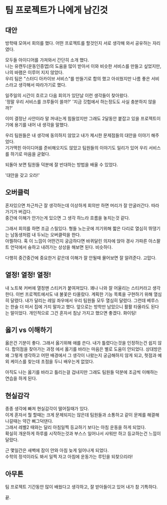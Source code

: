 # 팀 프로젝트가 나에게 남긴것

## 대안

방학때 모여서 회의를 했다. 어떤 프로젝트를 할것인지 서로 생각해 와서 공유하는 자리였다.

모두들 아이디어를 가져와서 간단히 소개 했다.  
나는 유캔두(운동인증앱)의 도움을 많이 받아서 이와 비슷한 서비스를 만들고 싶었지만,  
나의 바램은 이루어 지지 않았다.  
우리 팀은 "스터디 아카이브 서비스"를 만들기로 합의 했고 아쉬웠지만 나름 좋은 서비스라고 생각해서 따라가기로 했다.

일주일의 시간이 흐르고 다음 회의가 있던날 이런 생각들이 찾아왔다.  
'정말 우리 서비스를 크루들이 쓸까?' '지금 깃헙에서 하는정도도 사실 충분하지 않을까?'

이미 결정난 사안이라 말 꺼내는게 힘들었지만 그래도 2달동안 붙잡고 있을 프로젝트이기에 용기를 내어 내 생각을 말했다.

우리 팀원들은 내 생각에 동의하지 않았고 내가 제시한 문제점들의 대안을 이야기 해주었다.  
기가맥힌 아이디어를 준비해오지도 않았고 팀원들의 이야기도 일리가 있어 우리 서비스를 하기로 마음을 굳혔다.

되돌아 보면 팀원들 덕분에 잘 반대하는 방법을 배울 수 있었다.

'대안을 갖고 오라!'

## 오버클럭

혼자있으면 차근차근 잘 생각하는데 이상하게 회의만 하면 머리가 잘 안굴러간다. 따라가기가 버겁다.  
중간에 이해가 안가는게 있으면 그 생각 하느라 흐름을 놓치는것 같다.

그래서 회의를 하면 조금 스릴있다. 형들 노는곳에 끼기위해 짧은 다리로 열심히 뛰댕기는 남동생처럼 내 두뇌는 오버클럭을 한다.  
아찔하다. 혹 이 느낌이 어떤건지 궁금하다면 바퀴달린 의자에 앉아 경사 가파른 아스팔트 언덕에서 슝하고 내려가는 상상을 해보면 된다. 비슷하다.

다행히 중간중간에 중요한거 같은데 이해가 잘 안될때 물어보면 잘 알려준다. 고맙다.

## 열정! 열정! 열정!

내 노트북 커버에 열정맨 스티커가 붙여져있다. 꽤나 나와 잘 어울리는 스티커라고 생각한다. 이번 프로젝트에서도 내 불꽃은 타올랐다. 계획한 기능 목록을 구현하기 위해 열심히 달렸다. 내가 달리는 레일 좌우에서 우리 팀원들 모두 열심히 달렸다. 그런데 베루스는 한술 더 떠서 집에 가지 말자고 했다. 앞으로는 방학만 남았으니 활활 타올라도 된다는 말이었다. 개인적으로 그건 혼자서 침낭 가지고 했으면 좋겠다. 화이팅!

## 옳기 vs 이해하기

옳은건 기분이 좋다. 그래서 옳기위해 애를 쓴다. 내가 틀렸다는것을 인정하는건 쉽지 않다. 합의점을 찾아가는 과정 에서 옳기를 바라는 마음은 별로 도움이 안되었다. 상대방은 왜 그렇게 생각하고 어떤 배경에서 그 생각이 나왔는지 궁금해하지 않게 되고, 헛점과 예외 케이스를 찾는데 초점을 두니 배우는게 없었다.

아직도 나는 옳기를 바라고 틀리는걸 겁내지만 그래도 팀원들 덕분에 조금씩 이해하는 연습을 하게 된다.

## 현실감각

종종 생각에 빠져 현실감각이 떨어질때가 있다.  
이게 혼자서 뭘 할때는 크게 문제되지는 않은데 팀원들과 소통하고 같이 문제를 해결해 나갈때는 약간 삐그덕댄다.  
그래서 레벨2 때와는 달리 아침일찍 등교하기 보다는 아침 운동을 하게 되었다.  
확실히 개운하게 하루를 시작하는것과 부스스 일어나서 샤워만 하고 등교하는건 느낌이 달랐다.

근 몇일간은 새벽에 잠이 안와 아침 늦게 일어나게 되었다.  
수학의 정석이라도 봐서 일찍 자고 아침에 운동가는 루틴을 되찾으리라!

## 아무튼

팀 프로젝트 기간동안 많이 배웠다고 생각하고, 잘 받아들이고 있어 내가 참 기특하다.

끝.
